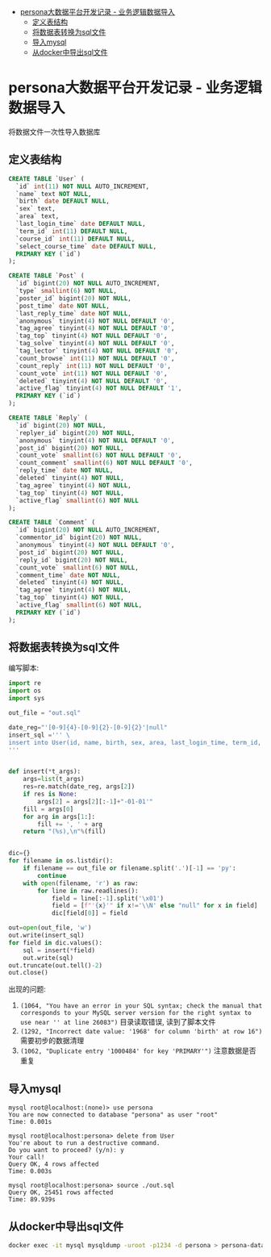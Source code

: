 
<!-- vim-markdown-toc Marked -->

* [persona大数据平台开发记录 - 业务逻辑数据导入](#persona大数据平台开发记录---业务逻辑数据导入)
    * [定义表结构](#定义表结构)
    * [将数据表转换为sql文件](#将数据表转换为sql文件)
    * [导入mysql](#导入mysql)
    * [从docker中导出sql文件](#从docker中导出sql文件)

<!-- vim-markdown-toc -->

# persona大数据平台开发记录 - 业务逻辑数据导入

将数据文件一次性导入数据库


## 定义表结构

```sql 
CREATE TABLE `User` (
  `id` int(11) NOT NULL AUTO_INCREMENT,
  `name` text NOT NULL,
  `birth` date DEFAULT NULL,
  `sex` text,
  `area` text,
  `last_login_time` date DEFAULT NULL,
  `term_id` int(11) DEFAULT NULL,
  `course_id` int(11) DEFAULT NULL,
  `select_course_time` date DEFAULT NULL,
  PRIMARY KEY (`id`)
);

CREATE TABLE `Post` (
  `id` bigint(20) NOT NULL AUTO_INCREMENT,
  `type` smallint(6) NOT NULL,
  `poster_id` bigint(20) NOT NULL,
  `post_time` date NOT NULL,
  `last_reply_time` date NOT NULL,
  `anonymous` tinyint(4) NOT NULL DEFAULT '0',
  `tag_agree` tinyint(4) NOT NULL DEFAULT '0',
  `tag_top` tinyint(4) NOT NULL DEFAULT '0',
  `tag_solve` tinyint(4) NOT NULL DEFAULT '0',
  `tag_lector` tinyint(4) NOT NULL DEFAULT '0',
  `count_browse` int(11) NOT NULL DEFAULT '0',
  `count_reply` int(11) NOT NULL DEFAULT '0',
  `count_vote` int(11) NOT NULL DEFAULT '0',
  `deleted` tinyint(4) NOT NULL DEFAULT '0',
  `active_flag` tinyint(4) NOT NULL DEFAULT '1',
  PRIMARY KEY (`id`)
);

CREATE TABLE `Reply` (
  `id` bigint(20) NOT NULL,
  `replyer_id` bigint(20) NOT NULL,
  `anonymous` tinyint(4) NOT NULL DEFAULT '0',
  `post_id` bigint(20) NOT NULL,
  `count_vote` smallint(6) NOT NULL DEFAULT '0',
  `count_comment` smallint(6) NOT NULL DEFAULT '0',
  `reply_time` date NOT NULL,
  `deleted` tinyint(4) NOT NULL,
  `tag_agree` tinyint(4) NOT NULL,
  `tag_top` tinyint(4) NOT NULL,
  `active_flag` smallint(6) NOT NULL
);

CREATE TABLE `Comment` (
  `id` bigint(20) NOT NULL AUTO_INCREMENT,
  `commentor_id` bigint(20) NOT NULL,
  `anonymous` tinyint(4) NOT NULL DEFAULT '0',
  `post_id` bigint(20) NOT NULL,
  `reply_id` bigint(20) NOT NULL,
  `count_vote` smallint(6) NOT NULL,
  `comment_time` date NOT NULL,
  `deleted` tinyint(4) NOT NULL,
  `tag_agree` tinyint(4) NOT NULL,
  `tag_top` tinyint(4) NOT NULL,
  `active_flag` smallint(6) NOT NULL,
  PRIMARY KEY (`id`)
);
```


## 将数据表转换为sql文件

编写脚本:

```python
import re
import os
import sys

out_file = "out.sql"

date_reg="'[0-9]{4}-[0-9]{2}-[0-9]{2}'|null"
insert_sql =''' \
insert into User(id, name, birth, sex, area, last_login_time, term_id, course_id, select_course_time) values
'''


def insert(*t_args):
    args=list(t_args)
    res=re.match(date_reg, args[2])
    if res is None:
        args[2] = args[2][:-1]+"-01-01'"
    fill = args[0]
    for arg in args[1:]:
        fill += ', ' + arg
    return "(%s),\n"%(fill)


dic={}
for filename in os.listdir():
    if filename == out_file or filename.split('.')[-1] == 'py':
        continue
    with open(filename, 'r') as raw:
        for line in raw.readlines():
            field = line[:-1].split('\x01')
            field = [f"'{x}'" if x!='\\N' else "null" for x in field]
            dic[field[0]] = field

out=open(out_file, 'w')
out.write(insert_sql)
for field in dic.values():
    sql = insert(*field)
    out.write(sql)
out.truncate(out.tell()-2)
out.close()
```

出现的问题:

1. `(1064, "You have an error in your SQL syntax; check the manual that corresponds to your MySQL server version for the right syntax to use near '' at line 26083")`
    目录读取错误, 读到了脚本文件
2. `(1292, "Incorrect date value: '1968' for column 'birth' at row 16")`
    需要初步的数据清理
3. `(1062, "Duplicate entry '1000484' for key 'PRIMARY'")`
    注意数据是否重复


## 导入mysql

```
mysql root@localhost:(none)> use persona                                                       
You are now connected to database "persona" as user "root"                                     
Time: 0.001s

mysql root@localhost:persona> delete from User
You're about to run a destructive command.
Do you want to proceed? (y/n): y
Your call!
Query OK, 4 rows affected
Time: 0.003s

mysql root@localhost:persona> source ./out.sql
Query OK, 25451 rows affected
Time: 89.939s
```


## 从docker中导出sql文件

```bash
docker exec -it mysql mysqldump -uroot -p1234 -d persona > persona-data.sql
```

